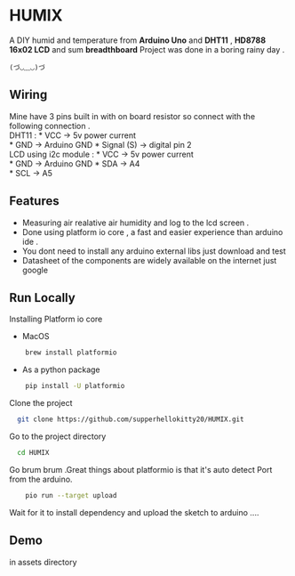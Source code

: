 # HUMIX  
 A DIY humid and temperature  from **Arduino Uno** and **DHT11** , **HD8788 16x02 LCD**  and sum **breadthboard**
 Project was done in a boring rainy day .  

    (づ◡﹏◡)づ

 
## Wiring 
 Mine have 3 pins built in with on board resistor  so connect with the following connection  .  
 DHT11 : 
    * VCC -> 5v power current  
    * GND -> Arduino GND 
    * Signal (S)  ->  digital pin 2   
LCD using i2c module : 
    * VCC -> 5v power current  
    * GND -> Arduino GND 
    * SDA -> A4  
    * SCL -> A5 

## Features
-  Measuring air realative air humidity and log to the lcd screen .  
-  Done using platform io core , a fast and easier experience than arduino ide . 
- You dont need to install any arduino external libs just download and test  
- Datasheet of the components are widely available on the internet just google 
## Run Locally
Installing Platform io core 
* MacOS 
```bash
    brew install platformio 
```
* As a python package
```bash
    pip install -U platformio
```

Clone the project
```bash
  git clone https://github.com/supperhellokitty20/HUMIX.git 
```

Go to the project directory

```bash
  cd HUMIX  
```

Go brum brum .Great things about platformio is that it's auto detect Port  from the arduino.  
```bash
    pio run --target upload  
```
Wait for it to install dependency and upload the sketch to arduino ....  
  
## Demo 
  in assets dỉrectory 
